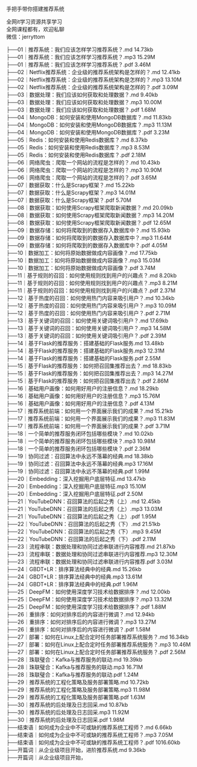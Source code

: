 手把手带你搭建推荐系统

全网it学习资源共享学习<br>全网课程都有，欢迎私聊<br>微信：jerryttom<br>

├──01｜推荐系统：我们应该怎样学习推荐系统？.md 14.73kb<br> ├──01｜推荐系统：我们应该怎样学习推荐系统？.mp3 15.29M<br> ├──01｜推荐系统：我们应该怎样学习推荐系统？.pdf 3.46M<br> ├──02｜Netflix推荐系统：企业级的推荐系统架构是怎样的？.md 12.41kb<br> ├──02｜Netflix推荐系统：企业级的推荐系统架构是怎样的？.mp3 13.10M<br> ├──02｜Netflix推荐系统：企业级的推荐系统架构是怎样的？.pdf 3.09M<br> ├──03｜数据处理：我们应该如何获取和处理数据？.md 9.40kb<br> ├──03｜数据处理：我们应该如何获取和处理数据？.mp3 10.00M<br> ├──03｜数据处理：我们应该如何获取和处理数据？.pdf 1.68M<br> ├──04｜MongoDB：如何安装和使用MongoDB数据库？.md 11.83kb<br> ├──04｜MongoDB：如何安装和使用MongoDB数据库？.mp3 11.13M<br> ├──04｜MongoDB：如何安装和使用MongoDB数据库？.pdf 3.23M<br> ├──05｜Redis：如何安装和使用Redis数据库？.md 8.37kb<br> ├──05｜Redis：如何安装和使用Redis数据库？.mp3 8.53M<br> ├──05｜Redis：如何安装和使用Redis数据库？.pdf 2.18M<br> ├──06｜网络爬虫：爬取一个网站的流程是怎样的？.md 10.43kb<br> ├──06｜网络爬虫：爬取一个网站的流程是怎样的？.mp3 10.90M<br> ├──06｜网络爬虫：爬取一个网站的流程是怎样的？.pdf 3.65M<br> ├──07｜数据获取：什么是Scrapy框架？.md 15.22kb<br> ├──07｜数据获取：什么是Scrapy框架？.mp3 14.01M<br> ├──07｜数据获取：什么是Scrapy框架？.pdf 5.70M<br> ├──08｜数据获取：如何使用Scrapy框架爬取新闻数据？.md 20.09kb<br> ├──08｜数据获取：如何使用Scrapy框架爬取新闻数据？.mp3 14.20M<br> ├──08｜数据获取：如何使用Scrapy框架爬取新闻数据？.pdf 12.65M<br> ├──09｜数据存储：如何将爬取到的数据存入数据库中？.md 15.93kb<br> ├──09｜数据存储：如何将爬取到的数据存入数据库中？.mp3 11.64M<br> ├──09｜数据存储：如何将爬取到的数据存入数据库中？.pdf 4.05M<br> ├──10｜数据加工：如何将原始数据做成内容画像？.md 17.75kb<br> ├──10｜数据加工：如何将原始数据做成内容画像？.mp3 15.03M<br> ├──10｜数据加工：如何将原始数据做成内容画像？.pdf 3.74M<br> ├──11｜基于规则的召回：如何使用规则找到用户的兴趣点？.md 8.20kb<br> ├──11｜基于规则的召回：如何使用规则找到用户的兴趣点？.mp3 8.21M<br> ├──11｜基于规则的召回：如何使用规则找到用户的兴趣点？.pdf 2.37M<br> ├──12｜基于热度的召回：如何使用热门内容来吸引用户？.md 10.34kb<br> ├──12｜基于热度的召回：如何使用热门内容来吸引用户？.mp3 10.09M<br> ├──12｜基于热度的召回：如何使用热门内容来吸引用户？.pdf 2.71M<br> ├──13｜基于关键词的召回：如何使用关键词吸引用户？.md 17.69kb<br> ├──13｜基于关键词的召回：如何使用关键词吸引用户？.mp3 14.58M<br> ├──13｜基于关键词的召回：如何使用关键词吸引用户？.pdf 2.39M<br> ├──14｜基于Flask的推荐服务：搭建基础的Flask服务.md 13.48kb<br> ├──14｜基于Flask的推荐服务：搭建基础的Flask服务.mp3 12.31M<br> ├──14｜基于Flask的推荐服务：搭建基础的Flask服务.pdf 2.55M<br> ├──15｜基于Flask的推荐服务：如何把召回集推荐出去？.md 18.83kb<br> ├──15｜基于Flask的推荐服务：如何把召回集推荐出去？.mp3 14.27M<br> ├──15｜基于Flask的推荐服务：如何把召回集推荐出去？.pdf 2.86M<br> ├──16｜基础用户画像：如何用好用户的注册信息？.md 18.29kb<br> ├──16｜基础用户画像：如何用好用户的注册信息？.mp3 15.76M<br> ├──16｜基础用户画像：如何用好用户的注册信息？.pdf 4.13M<br> ├──17｜推荐系统前端：如何用一个界面展示我们的成果？.md 15.21kb<br> ├──17｜推荐系统前端：如何用一个界面展示我们的成果？.mp3 11.83M<br> ├──17｜推荐系统前端：如何用一个界面展示我们的成果？.pdf 3.71M<br> ├──18｜一个简单的推荐服务闭环包括哪些模块？.md 10.02kb<br> ├──18｜一个简单的推荐服务闭环包括哪些模块？.mp3 10.98M<br> ├──18｜一个简单的推荐服务闭环包括哪些模块？.pdf 2.36M<br> ├──19｜协同过滤：召回算法中永远不落幕的经典.md 18.38kb<br> ├──19｜协同过滤：召回算法中永远不落幕的经典.mp3 17.16M<br> ├──19｜协同过滤：召回算法中永远不落幕的经典.pdf 1.99M<br> ├──20｜Embedding：深入挖掘用户底层特征.md 13.47kb<br> ├──20｜Embedding：深入挖掘用户底层特征.mp3 15.10M<br> ├──20｜Embedding：深入挖掘用户底层特征.pdf 2.50M<br> ├──21｜YouTubeDNN：召回算法的后起之秀（上）.md 12.45kb<br> ├──21｜YouTubeDNN：召回算法的后起之秀（上）.mp3 13.03M<br> ├──21｜YouTubeDNN：召回算法的后起之秀（上）.pdf 1.95M<br> ├──22｜YouTubeDNN：召回算法的后起之秀（下）.md 21.51kb<br> ├──22｜YouTubeDNN：召回算法的后起之秀（下）.mp3 9.45M<br> ├──22｜YouTubeDNN：召回算法的后起之秀（下）.pdf 2.11M<br> ├──23｜流程串联：数据处理和协同过滤串联进行内容推荐.md 21.87kb<br> ├──23｜流程串联：数据处理和协同过滤串联进行内容推荐.mp3 12.30M<br> ├──23｜流程串联：数据处理和协同过滤串联进行内容推荐.pdf 3.03M<br> ├──24｜GBDT+LR：排序算法经典中的经典.md 15.26kb<br> ├──24｜GBDT+LR：排序算法经典中的经典.mp3 13.61M<br> ├──24｜GBDT+LR：排序算法经典中的经典.pdf 1.96M<br> ├──25｜DeepFM：如何使用深度学习技术给数据排序？.md 12.00kb<br> ├──25｜DeepFM：如何使用深度学习技术给数据排序？.mp3 13.32M<br> ├──25｜DeepFM：如何使用深度学习技术给数据排序？.pdf 1.88M<br> ├──26｜重排序：如何对排序后的内容进行微调？.md 12.94kb<br> ├──26｜重排序：如何对排序后的内容进行微调？.mp3 13.27M<br> ├──26｜重排序：如何对排序后的内容进行微调？.pdf 1.58M<br> ├──27｜部署：如何在Linux上配合定时任务部署推荐系统服务？.md 16.34kb<br> ├──27｜部署：如何在Linux上配合定时任务部署推荐系统服务？.mp3 10.46M<br> ├──27｜部署：如何在Linux上配合定时任务部署推荐系统服务？.pdf 2.56M<br> ├──28｜珠联璧合：Kafka与推荐服务的联动.md 19.39kb<br> ├──28｜珠联璧合：Kafka与推荐服务的联动.mp3 16.71M<br> ├──28｜珠联璧合：Kafka与推荐服务的联动.pdf 1.24M<br> ├──29｜推荐系统的工程化策略及服务部署策略.md 10.72kb<br> ├──29｜推荐系统的工程化策略及服务部署策略.mp3 11.98M<br> ├──29｜推荐系统的工程化策略及服务部署策略.pdf 1.63M<br> ├──30｜推荐系统的后处理及日志回采.md 10.87kb<br> ├──30｜推荐系统的后处理及日志回采.mp3 11.92M<br> ├──30｜推荐系统的后处理及日志回采.pdf 1.98M<br> ├──结束语｜如何成为企业中不可或缺的推荐系统工程师？.md 6.66kb<br> ├──结束语｜如何成为企业中不可或缺的推荐系统工程师？.mp3 7.05M<br> ├──结束语｜如何成为企业中不可或缺的推荐系统工程师？.pdf 1016.60kb<br> ├──开篇词｜从企业级项目开始，进阶推荐系统.md 9.36kb<br> ├──开篇词｜从企业级项目开始，
